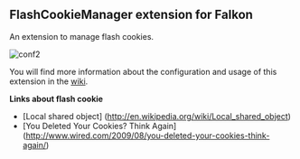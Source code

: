 FlashCookieManager extension for Falkon
-------------------------------------------------
An extension to manage flash cookies.

![conf2](http://i.imgur.com/TGCG5ok.png)

You will find more information about the configuration and usage of this extension in the [wiki](https://github.com/QupZilla/qupzilla-plugins/wiki/Flash-Cookie-Manager).

**Links about flash cookie**
 - [Local shared object] (http://en.wikipedia.org/wiki/Local_shared_object)
 - [You Deleted Your Cookies? Think Again] (http://www.wired.com/2009/08/you-deleted-your-cookies-think-again/)
 
